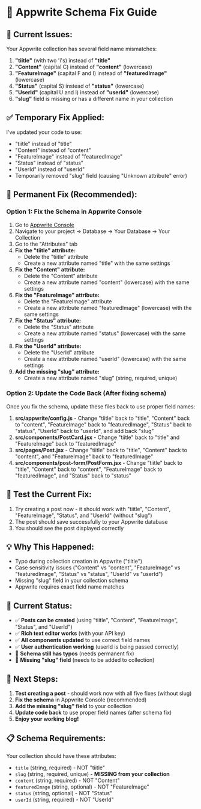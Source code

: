 # 🔧 **Appwrite Schema Fix Guide**

## 🚨 **Current Issues:**
Your Appwrite collection has several field name mismatches:
1. **"tiitle"** (with two 'i's) instead of **"title"**
2. **"Content"** (capital C) instead of **"content"** (lowercase)
3. **"FeatureImage"** (capital F and I) instead of **"featuredImage"** (lowercase)
4. **"Status"** (capital S) instead of **"status"** (lowercase)
5. **"UserId"** (capital U and I) instead of **"userId"** (lowercase)
6. **"slug"** field is missing or has a different name in your collection

## ✅ **Temporary Fix Applied:**
I've updated your code to use:
- "tiitle" instead of "title"
- "Content" instead of "content"
- "FeatureImage" instead of "featuredImage"
- "Status" instead of "status"
- "UserId" instead of "userId"
- Temporarily removed "slug" field (causing "Unknown attribute" error)

## 🎯 **Permanent Fix (Recommended):**

### **Option 1: Fix the Schema in Appwrite Console**
1. Go to [Appwrite Console](https://console.appwrite.io/)
2. Navigate to your project → Database → Your Database → Your Collection
3. Go to the "Attributes" tab
4. **Fix the "tiitle" attribute:**
   - Delete the "tiitle" attribute
   - Create a new attribute named "title" with the same settings
5. **Fix the "Content" attribute:**
   - Delete the "Content" attribute  
   - Create a new attribute named "content" (lowercase) with the same settings
6. **Fix the "FeatureImage" attribute:**
   - Delete the "FeatureImage" attribute
   - Create a new attribute named "featuredImage" (lowercase) with the same settings
7. **Fix the "Status" attribute:**
   - Delete the "Status" attribute
   - Create a new attribute named "status" (lowercase) with the same settings
8. **Fix the "UserId" attribute:**
   - Delete the "UserId" attribute
   - Create a new attribute named "userId" (lowercase) with the same settings
9. **Add the missing "slug" attribute:**
   - Create a new attribute named "slug" (string, required, unique)

### **Option 2: Update the Code Back (After fixing schema)**
Once you fix the schema, update these files back to use proper field names:

1. **src/appwrite/config.js** - Change "tiitle" back to "title", "Content" back to "content", "FeatureImage" back to "featuredImage", "Status" back to "status", "UserId" back to "userId", and add back "slug"
2. **src/components/PostCard.jsx** - Change "tiitle" back to "title" and "FeatureImage" back to "featuredImage"
3. **src/pages/Post.jsx** - Change "tiitle" back to "title", "Content" back to "content", and "FeatureImage" back to "featuredImage"
4. **src/components/post-form/PostForm.jsx** - Change "tiitle" back to "title", "Content" back to "content", "FeatureImage" back to "featuredImage", and "Status" back to "status"

## 🧪 **Test the Current Fix:**
1. Try creating a post now - it should work with "tiitle", "Content", "FeatureImage", "Status", and "UserId" (without "slug")
2. The post should save successfully to your Appwrite database
3. You should see the post displayed correctly

## 💡 **Why This Happened:**
- Typo during collection creation in Appwrite ("tiitle")
- Case sensitivity issues ("Content" vs "content", "FeatureImage" vs "featuredImage", "Status" vs "status", "UserId" vs "userId")
- Missing "slug" field in your collection schema
- Appwrite requires exact field name matches

## 🎉 **Current Status:**
- ✅ **Posts can be created** (using "tiitle", "Content", "FeatureImage", "Status", and "UserId")
- ✅ **Rich text editor works** (with your API key)
- ✅ **All components updated** to use correct field names
- ✅ **User authentication working** (userId is being passed correctly)
- 🔄 **Schema still has typos** (needs permanent fix)
- 🔄 **Missing "slug" field** (needs to be added to collection)

## 🚀 **Next Steps:**
1. **Test creating a post** - should work now with all five fixes (without slug)
2. **Fix the schema** in Appwrite Console (recommended)
3. **Add the missing "slug" field** to your collection
4. **Update code back** to use proper field names (after schema fix)
5. **Enjoy your working blog!**

## 📋 **Schema Requirements:**
Your collection should have these attributes:
- `title` (string, required) - NOT "tiitle"
- `slug` (string, required, unique) - **MISSING from your collection**
- `content` (string, required) - NOT "Content"  
- `featuredImage` (string, optional) - NOT "FeatureImage"
- `status` (string, optional) - NOT "Status"
- `userId` (string, required) - NOT "UserId"

